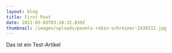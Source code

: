 ```yaml
---
layout: blog
title: First Post
date: 2021-03-03T03:28:32.039Z
thumbnail: /images/uploads/pexels-robin-schreiner-2438212.jpg
---
```

Das ist ein Test-Artikel